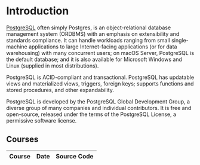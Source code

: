 # Introduction
[PostgreSQL](https://en.wikipedia.org/wiki/PostgreSQL) often simply Postgres, is an object-relational database management system (ORDBMS) with an emphasis on extensibility and standards compliance. It can handle workloads ranging from small single-machine applications to large Internet-facing applications (or for data warehousing) with many concurrent users; on macOS Server, PostgreSQL is the default database; and it is also available for Microsoft Windows and Linux (supplied in most distributions).

PostgreSQL is ACID-compliant and transactional. PostgreSQL has updatable views and materialized views, triggers, foreign keys; supports functions and stored procedures, and other expandability.

PostgreSQL is developed by the PostgreSQL Global Development Group, a diverse group of many companies and individual contributors. It is free and open-source, released under the terms of the PostgreSQL License, a permissive software license.

## Courses
| Course                                                                                                                                         | Date               | Source Code                                                                                         |
| ----------------------------------------------------------------------------------------------------------------------------------------------- | ------------------- | --------------------------------------------------------------------------------------------------- |